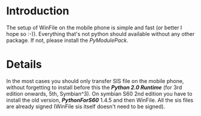 # Introduction #

The setup of WinFile on the mobile phone is simple and fast (or better I hope so :-)).
Everything that's not python should available without any other package. If not, please install the _PyModulePack_.

# Details #

In the most cases you should only transfer SIS file on the mobile phone, without forgetting to install before this the _**Python 2.0 Runtime**_ (for 3rd edition onwards, 5th, Symbian^3).
On symbian S60 2nd edition you have to install the old version, _**PythonForS60**_ 1.4.5 and then WinFile.
All the sis files are already signed (WinFile sis itself doesn't need to be signed).
